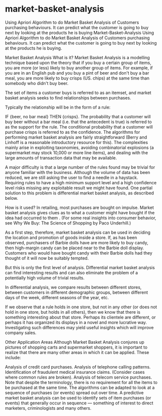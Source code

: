 # market-basket-analysis
Using Apriori Algorithm to do Market Basket Analysis of Customers purchasing behaviours. It can predict what the customer is going to buy next by looking at the products he is buying
Market-Basket-Analysis
Using Apriori Algorithm to do Market Basket Analysis of Customers purchasing behaviours. It can predict what the customer is going to buy next by looking at the products he is buying.

Market Basket Analysis
What is it?
Market Basket Analysis is a modelling technique based upon the theory that if you buy a certain group of items, you are more (or less) likely to buy another group of items. For example, if you are in an English pub and you buy a pint of beer and don't buy a bar meal, you are more likely to buy crisps (US. chips) at the same time than somebody who didn't buy beer.

The set of items a customer buys is referred to as an itemset, and market basket analysis seeks to find relationships between purchases.

Typically the relationship will be in the form of a rule:

IF {beer, no bar meal} THEN {crisps}. The probability that a customer will buy beer without a bar meal (i.e. that the antecedent is true) is referred to as the support for the rule. The conditional probability that a customer will purchase crisps is referred to as the confidence. The algorithms for performing market basket analysis are fairly straightforward (Berry and Linhoff is a reasonable introductory resource for this). The complexities mainly arise in exploiting taxonomies, avoiding combinatorial explosions (a supermarket may stock 10,000 or more line items), and dealing with the large amounts of transaction data that may be available.

A major difficulty is that a large number of the rules found may be trivial for anyone familiar with the business. Although the volume of data has been reduced, we are still asking the user to find a needle in a haystack. Requiring rules to have a high minimum support level and a high confidence level risks missing any exploitable result we might have found. One partial solution to this problem is differential market basket analysis, as described below.

How is it used?
In retailing, most purchases are bought on impulse. Market basket analysis gives clues as to what a customer might have bought if the idea had occurred to them . (For some real insights into consumer behavior, see Why We Buy: The Science of Shopping by Paco Underhill.)

As a first step, therefore, market basket analysis can be used in deciding the location and promotion of goods inside a store. If, as has been observed, purchasers of Barbie dolls have are more likely to buy candy, then high-margin candy can be placed near to the Barbie doll display. Customers who would have bought candy with their Barbie dolls had they thought of it will now be suitably tempted.

But this is only the first level of analysis. Differential market basket analysis can find interesting results and can also eliminate the problem of a potentially high volume of trivial results.

In differential analysis, we compare results between different stores, between customers in different demographic groups, between different days of the week, different seasons of the year, etc.

If we observe that a rule holds in one store, but not in any other (or does not hold in one store, but holds in all others), then we know that there is something interesting about that store. Perhaps its clientele are different, or perhaps it has organized its displays in a novel and more lucrative way. Investigating such differences may yield useful insights which will improve company sales.

Other Application Areas
Although Market Basket Analysis conjures up pictures of shopping carts and supermarket shoppers, it is important to realize that there are many other areas in which it can be applied. These include:

Analysis of credit card purchases. Analysis of telephone calling patterns. Identification of fraudulent medical insurance claims. (Consider cases where common rules are broken). Analysis of telecom service purchases. Note that despite the terminology, there is no requirement for all the items to be purchased at the same time. The algorithms can be adapted to look at a sequence of purchases (or events) spread out over time. A predictive market basket analysis can be used to identify sets of item purchases (or events) that generally occur in sequence — something of interest to direct marketers, criminologists and many others.
